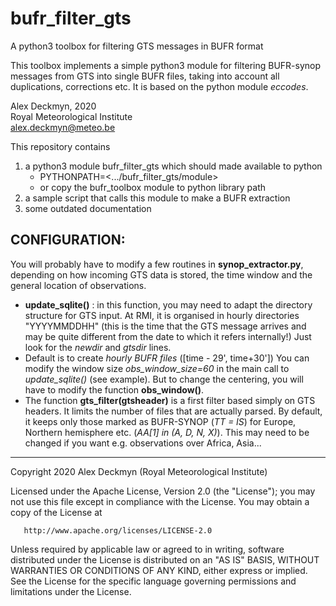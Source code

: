 # bufr_filter_gts
A python3 toolbox for filtering GTS messages in BUFR format

This toolbox implements a simple python3 module for filtering BUFR-synop messages from GTS into single BUFR files, taking into account all duplications, corrections etc. It is based on the python module *eccodes*.

Alex Deckmyn, 2020  
Royal Meteorological Institute  
alex.deckmyn@meteo.be  

This repository contains
1. a python3 module bufr_filter_gts which should made available to python
   - PYTHONPATH=<.../bufr_filter_gts/module>
   - or copy the bufr_toolbox module to python library path
2. a sample script that calls this module to make a BUFR extraction
3. some outdated documentation

CONFIGURATION:
--------------

You will probably have to modify a few routines in **synop_extractor.py**, depending on how incoming GTS data is stored, the time window and the general location of observations.
- **update_sqlite()** :
in this function, you may need to adapt the directory structure for GTS input. 
At RMI, it is organised in hourly directories "YYYYMMDDHH"
(this is the time that the GTS message arrives and may be quite different from the date to which it refers internally!)
Just look for the *newdir* and *gtsdir* lines.
- Default is to create *hourly BUFR files* ([time - 29', time+30'])
You can modify the window size *obs_window_size=60* in the main call to *update_sqlite()* (see example).
But to change the centering, you will have to modify the function **obs_window()**.
- The function **gts_filter(gtsheader)** is a first filter based simply on GTS headers. It limits the number of files that are actually parsed. By default, it keeps only those marked as BUFR-SYNOP (*TT = IS*) for Europe, Northern hemisphere etc. (*AA[1] in (A, D, N, X)*). This may need to be changed if you want e.g. observations over Africa, Asia...

---

Copyright 2020 Alex Deckmyn (Royal Meteorological Institute)

   Licensed under the Apache License, Version 2.0 (the "License");
   you may not use this file except in compliance with the License.
   You may obtain a copy of the License at

       http://www.apache.org/licenses/LICENSE-2.0

   Unless required by applicable law or agreed to in writing, software
   distributed under the License is distributed on an "AS IS" BASIS,
   WITHOUT WARRANTIES OR CONDITIONS OF ANY KIND, either express or implied.
   See the License for the specific language governing permissions and
   limitations under the License.
